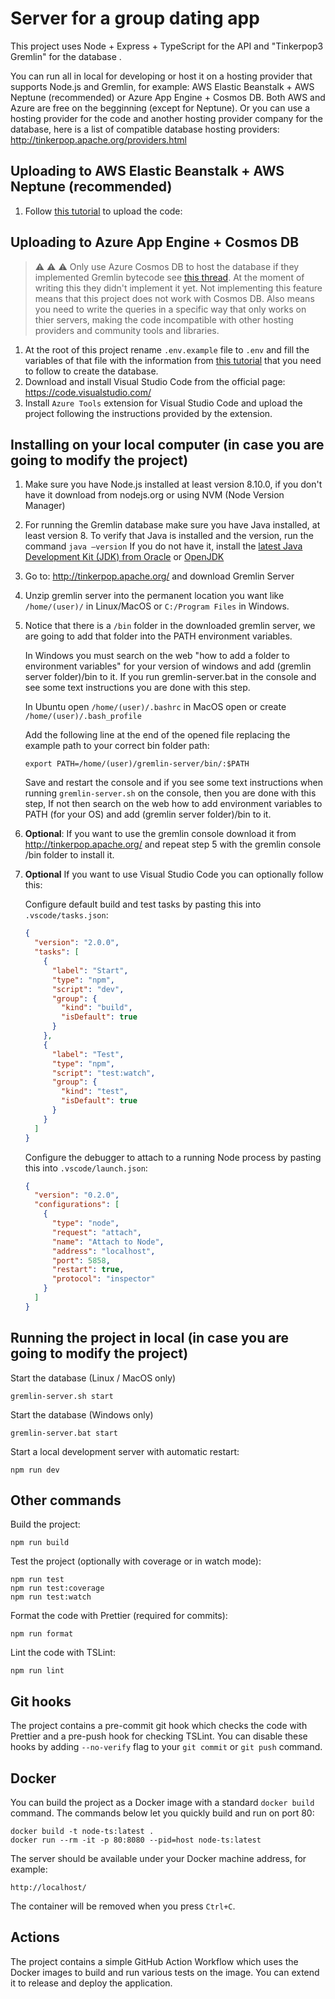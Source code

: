 # Server for a group dating app

This project uses Node + Express + TypeScript for the API and "Tinkerpop3 Gremlin" for the database .

You can run all in local for developing or host it on a hosting provider that supports Node.js and Gremlin, for example: AWS Elastic Beanstalk + AWS Neptune (recommended) or Azure App Engine + Cosmos DB. Both AWS and Azure are free on the begginning (except for Neptune).
Or you can use a hosting provider for the code and another hosting provider company for the database, here is a list of compatible database hosting providers:
http://tinkerpop.apache.org/providers.html

## Uploading to AWS Elastic Beanstalk + AWS Neptune (recommended)
1. Follow [this tutorial](https://medium.com/@sommershurbaji/deploying-a-docker-container-to-aws-with-elastic-beanstalk-28adfd6e7e95) to upload the code:


## Uploading to Azure App Engine + Cosmos DB
> :warning: :warning: :warning: Only use Azure Cosmos DB to host the database if they implemented Gremlin bytecode see [this thread](https://feedback.azure.com/forums/263030-azure-cosmos-db/suggestions/33632779-support-gremlin-bytecode-to-enable-the-fluent-api?page=1&per_page=20). At the moment of writing this they didn't implement it yet. Not implementing this feature means that this project does not work with Cosmos DB. Also means you need to write the queries in a specific way that only works on thier servers, making the code incompatible with other hosting providers and community tools and libraries.

1. At the root of this project rename ``.env.example`` file to ``.env`` and fill the variables of that file with the information from [this tutorial](https://docs.microsoft.com/en-us/azure/cosmos-db/create-graph-nodejs#update-your-connection-string) that you need to follow to create the database. 
2. Download and install Visual Studio Code from the official page: https://code.visualstudio.com/
3. Install ``Azure Tools`` extension for Visual Studio Code and upload the project following the instructions provided by the extension.

## Installing on your local computer (in case you are going to modify the project)

1. Make sure you have Node.js installed at least version 8.10.0, if you don't have it download from nodejs.org or using NVM (Node Version Manager)

2. For running the Gremlin database make sure you have Java installed, at least version 8. 
To verify that Java is installed and the version, run the command ```java –version```
If you do not have it, install the [latest Java Development Kit (JDK) from Oracle](https://www.oracle.com/technetwork/java/javase/downloads/jdk8-downloads-2133151.html) or  [OpenJDK](https://openjdk.java.net/)

3. Go to: http://tinkerpop.apache.org/ and download Gremlin Server

4. Unzip gremlin server into the permanent location you want like ``/home/(user)/`` in Linux/MacOS or ``C:/Program Files`` in Windows.

5. Notice that there is a ``/bin`` folder in the downloaded gremlin server, we are going to add that folder into the PATH environment variables. 

   In Windows you must search on the web "how to add a folder to environment variables" for your version of windows and add (gremlin server folder)/bin to it.
   If you run gremlin-server.bat in the console and see some text instructions you are done with this step.

   In Ubuntu open ``/home/(user)/.bashrc`` in MacOS open or create ``/home/(user)/.bash_profile``
   
   Add the following line at the end of the opened file replacing the example path to your correct bin folder path:

   ```export PATH=/home/(user)/gremlin-server/bin/:$PATH```
   
   Save and restart the console and if you see some text instructions when running ```gremlin-server.sh``` on the console, then you are done with this step, If not then search on the web how to add environment variables to PATH (for your OS) and add (gremlin server folder)/bin to it.



6. **Optional**: If you want to use the gremlin console download it from http://tinkerpop.apache.org/ and repeat step 5 with the gremlin console /bin folder to install it.

7. **Optional** If you want to use Visual Studio Code you can optionally follow this:

      Configure default build and test tasks by pasting this into `.vscode/tasks.json`:

      ```json
      {
        "version": "2.0.0",
        "tasks": [
          {
            "label": "Start",
            "type": "npm",
            "script": "dev",
            "group": {
              "kind": "build",
              "isDefault": true
            }
          },
          {
            "label": "Test",
            "type": "npm",
            "script": "test:watch",
            "group": {
              "kind": "test",
              "isDefault": true
            }
          }
        ]
      }
      ```

      Configure the debugger to attach to a running Node process by pasting this into `.vscode/launch.json`:

      ```json
      {
        "version": "0.2.0",
        "configurations": [
          {
            "type": "node",
            "request": "attach",
            "name": "Attach to Node",
            "address": "localhost",
            "port": 5858,
            "restart": true,
            "protocol": "inspector"
          }
        ]
      }
      ```

## Running the project in local (in case you are going to modify the project)

Start the database (Linux / MacOS only) 

```
gremlin-server.sh start
```

Start the database (Windows only) 

```
gremlin-server.bat start
```

Start a local development server with automatic restart:

```
npm run dev
```

## Other commands

Build the project:

```
npm run build
```

Test the project (optionally with coverage or in watch mode):

```
npm run test
npm run test:coverage
npm run test:watch
```

Format the code with Prettier (required for commits):

```
npm run format
```

Lint the code with TSLint:

```
npm run lint
```

## Git hooks

The project contains a pre-commit git hook which checks the code with Prettier and a pre-push hook for checking TSLint. You can disable these hooks by adding `--no-verify` flag to your `git commit` or `git push` command.

## Docker

You can build the project as a Docker image with a standard `docker build` command. The commands below let you quickly build and run on port 80:

```
docker build -t node-ts:latest .
docker run --rm -it -p 80:8080 --pid=host node-ts:latest
```

The server should be available under your Docker machine address, for example:

```
http://localhost/
```

The container will be removed when you press `Ctrl+C`.

## Actions

The project contains a simple GitHub Action Workflow which uses the Docker images to build and run various tests on the image. You can extend it to release and deploy the application.
